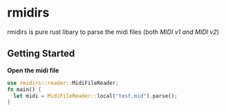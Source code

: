 # rmidirs

rmidirs is pure rust libary to parse the midi files (both _MIDI v1 and MIDI v2_)

<!-- ## Table of Contents
1. Getting Started
2. **rmidirs** -->


## Getting Started
**Open the midi file**
```rust
use rmidirs::reader::MidiFileReader;
fn main() {
  let midi = MidiFileReader::local("test.mid").parse();
}
```



